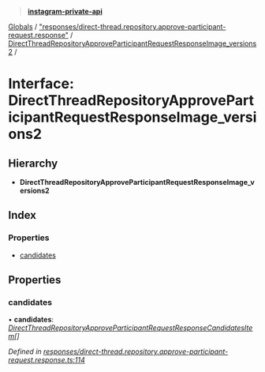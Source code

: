 > **[instagram-private-api](../README.md)**

[Globals](../README.md) / ["responses/direct-thread.repository.approve-participant-request.response"](../modules/_responses_direct_thread_repository_approve_participant_request_response_.md) / [DirectThreadRepositoryApproveParticipantRequestResponseImage_versions2](_responses_direct_thread_repository_approve_participant_request_response_.directthreadrepositoryapproveparticipantrequestresponseimage_versions2.md) /

# Interface: DirectThreadRepositoryApproveParticipantRequestResponseImage_versions2

## Hierarchy

* **DirectThreadRepositoryApproveParticipantRequestResponseImage_versions2**

## Index

### Properties

* [candidates](_responses_direct_thread_repository_approve_participant_request_response_.directthreadrepositoryapproveparticipantrequestresponseimage_versions2.md#candidates)

## Properties

###  candidates

• **candidates**: *[DirectThreadRepositoryApproveParticipantRequestResponseCandidatesItem](_responses_direct_thread_repository_approve_participant_request_response_.directthreadrepositoryapproveparticipantrequestresponsecandidatesitem.md)[]*

*Defined in [responses/direct-thread.repository.approve-participant-request.response.ts:114](https://github.com/dilame/instagram-private-api/blob/173bc62/src/responses/direct-thread.repository.approve-participant-request.response.ts#L114)*